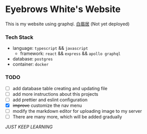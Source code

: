 # Eyebrows White's Website

This is my website using graphql. [白眉居](https://www.eyebrow.top) (Not yet deployed)

### Tech Stack

- language: `typescript` && `javascript`
  - framework: `react` && `express` && `apollo graphql`
- database: `postgres`
- container: `docker`

### TODO

* [ ] add database table creating and updating file
* [ ] add more instructions about this projects
* [ ] add prettier and eslint configuration
* [x] ~~improve~~ customize the nav menu
* [ ] modify the markdown editor for uploading image to my server
* [ ] There are many more, which will be added gradually

*JUST KEEP LEARNING*
